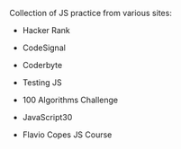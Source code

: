 Collection of JS practice from various sites:

- Hacker Rank

- CodeSignal

- Coderbyte

- Testing JS

- 100 Algorithms Challenge

- JavaScript30

- Flavio Copes JS Course
